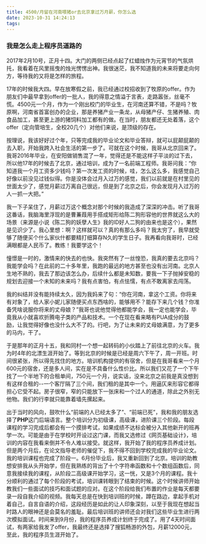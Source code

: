 ```yaml
---
title: 4500/月留在河南喂猪or去北京拿过万月薪，你怎么选
date: 2023-10-31 14:24:13
tags:
---
```

### 我是怎么走上程序员道路的

2017年2月10号，正月十四。大门的两侧已经点起了红蜡烛作为元宵节的气氛烘托，我看着在风里摇曳的烛光愣愣出神。我很迷茫，我不知道我的未来将要走向何方，等待我的又将是怎样的旅程。

17年的时候我大四。早在放寒假之前，我已经通过校招收到了牧原的offer。作为朋友们中最早拿到offer的一批人，我的得意之情溢于言表，走路嚣张，丝毫不慌。4500元一个月，作为一个刚出校门的毕业生，在河南还算不错，不是吗？牧原啊，河南省首富创办的企业，那是养猪产业一条龙，从母猪产仔、生猪养殖、肉食品加工，甚至更上游的猪饲料加工都有的做。在当时，朋友都还无处着落，这个offer（定向管培生，全校20几个）对他们来说，是顶级的存在。

按理说，我该好好过个年，只等完成我的毕业论文和毕业答辩，就可以屁颠屁颠的去入职，开始我跨入社会生活的第一步了。可就在这个时候，我哥从北京回来了。我哥2016年毕业，在安阳做销售混了一年，觉得还是不能这样子平淡的过下去，所以他17年的时候去了北京，通过培训，成为了一名前端工程师。我哥问我：“你知道我一个月工资多少钱吗？第一次发工资的时候，哇，怎么这么多，我感觉自己好像以前没见过钱似得。你是没体会过月入过万的感觉，我们以前就是在村里见的世面太少了，感觉月薪过万离自己很远，但是到了北京之后，你会发现月入过万的人一抓一大把。”

我一下子呆住了，月薪过万这个概念对那个时候的我造成了深深的冲击。听了我哥这番话，我脑海里浮现的是曹蒹葭用手搭成矩形给陈二狗形容他的世界就这么大的场景（来源是小说《陈二狗的妖孽人生》我的ID好人二狗的由来也是这个），果然是见识少了。我心里想：啊？这样就可以？真的有那么多吗？我太穷了，我早就受够了随便买个什么家伙什都要精打细算存N久的学生日子。我再看向我哥时，已经满眼都是人民币了。教练！我要学这个！

憧憬是一时的，激情来的快去的也快。我突然有了一丝惶恐，我真的要去北京吗？我能学会吗？在此前的二十多年里，我跑的最远的地方甚至也没有出河南。北京人生地不熟的，我去了那边该怎么办，后续什么都是未知数，要我一下子抛掉安稳的规划去迎接一个未知的未来吗？我有点害怕，有点怯懦，有点不敢离家去闯荡。

我的纠结并没有能持续太久，因为我妈来了句：“你在河南，拿这个工资。你将来有对象了，给人家小妮儿家随便买点东西啥的，能够用不？能存下来几个钱？你准备凭啥说服你将来的丈母娘？”我哥也说他觉得他都能学会，我一定也能学会，毕竟我从小就喜欢折腾电子类的产品和技术。一个在现在看来略有PUA成分的鼓励，让我觉得好像也没什么大不了的。行吧，为了让未来的丈母娘满意，为了更多的马内，干了。

于是那年的正月十五，我和同村一个想一起转码的小伙踏上了前往北京的火车。我为时4年的北漂生涯开始了。等到北京的时候是已经是周六下午了，周一开班。时间很紧张，所以得先找住的地方。培训机构提供的有宿舍，但是在我哥看来一个月600元的宿舍，还是多人间，实在是不具备什么性价比。所以我们又花了一个下午找了一个半地下的合租单间，750元一个月，说实话，没来北京之前我是真没想到有这样合租的--一个客厅隔了三个间，我们租的是其中一个。用逼仄来形容它都得担心它受不起。房子很窄，窄的只能放下一张床和一个过人的通道，除此之外别无他物。我们的行李就只能靠着墙先摞起来。

出于当时的风向，鼓吹什么“前端的人已经太多了”、“前端已死”，我和我的朋友选择了**PHP**这门后端语言。整个培训分为初级课，高级课，进阶课三个阶段。每段课程的学习完成后都会有一个摸排考试，如果成绩不达标会被分入其他新开的班再学一次。可能是由于在学校时开设过这门课，而我又选修过《网页基础设计》，培训的内容在我看来倒并不令人难以接受。就这样，我开始了我的程序员养成计划。但是两个月后，在论文指导老师的催促下，我不得不回到学校完成我的毕业论文。我的培训课程也完成了阶段一。6月份毕业后，我又重新回到了北京。培训的助教想安排我从头开始学，但在我熟练的背出了十个字符串函数和十个数组函数后，同意我接续我的课程，从阶段二高级课开始学习，这一恍，又是3个月的课程。我十分顺利的通过了每个阶段的考试，培训课转眼到了结束的时候。这个时候讲师开始教我们一些面试的技巧和面试题的应对。在这个阶段给我们布置的作业是每天都要录一段自我介绍的视频。我每天总是在快到培训班的时候，蹲在路边，拿起手机对着自己，自言自语的介绍，这段经历是如此的让人印象深刻，以至于我现在想起当时路人的眼神还是会莫名的羞耻。最后培训班的讲师还会对我们这些毕业生进行两次模拟面试。时间来到9月份，我的程序员养成计划终于完成了。用了4天时间面试，有两家给我发了offer，我最终还是选择了搜狐畅游的外包，月薪12000元，至此，我的程序员生涯开始了。

